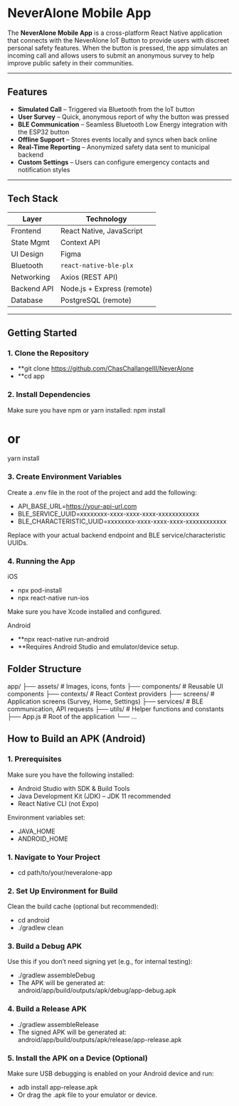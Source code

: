 # NeverAlone Mobile App

The **NeverAlone Mobile App** is a cross-platform React Native application that connects with the NeverAlone IoT Button to provide users with discreet personal safety features. When the button is pressed, the app simulates an incoming call and allows users to submit an anonymous survey to help improve public safety in their communities.

---

##  Features

- **Simulated Call** – Triggered via Bluetooth from the IoT button
- **User Survey** – Quick, anonymous report of why the button was pressed
- **BLE Communication** – Seamless Bluetooth Low Energy integration with the ESP32 button
- **Offline Support** – Stores events locally and syncs when back online
- **Real-Time Reporting** – Anonymized safety data sent to municipal backend
- **Custom Settings** – Users can configure emergency contacts and notification styles

---

## Tech Stack

| Layer        | Technology                 |
|--------------|----------------------------|
| Frontend     | React Native, JavaScript   |
| State Mgmt   | Context API                |
| UI Design    | Figma                      |
| Bluetooth    | `react-native-ble-plx`     |
| Networking   | Axios (REST API)           |
| Backend API  | Node.js + Express (remote) |
| Database     | PostgreSQL (remote)        |

---

##  Getting Started

### 1. Clone the Repository

- **git clone https://github.com/ChasChallangeIII/NeverAlone
- **cd app


### 2. Install Dependencies
Make sure you have npm or yarn installed:
npm install
# or
yarn install

### 3. Create Environment Variables
Create a .env file in the root of the project and add the following:

- API_BASE_URL=https://your-api-url.com
- BLE_SERVICE_UUID=xxxxxxxx-xxxx-xxxx-xxxx-xxxxxxxxxxxx
- BLE_CHARACTERISTIC_UUID=xxxxxxxx-xxxx-xxxx-xxxx-xxxxxxxxxxxx

Replace with your actual backend endpoint and BLE service/characteristic UUIDs.

### 4. Running the App
iOS

- npx pod-install
- npx react-native run-ios

Make sure you have Xcode installed and configured.

Android

- **npx react-native run-android
- **Requires Android Studio and emulator/device setup.

##  Folder Structure
app/
├── assets/              # Images, icons, fonts
├── components/          # Reusable UI components
├── contexts/            # React Context providers
├── screens/             # Application screens (Survey, Home, Settings)
├── services/            # BLE communication, API requests
├── utils/               # Helper functions and constants
├── App.js               # Root of the application
└── ...

## How to Build an APK (Android)
### 1. Prerequisites
Make sure you have the following installed:

- Android Studio with SDK & Build Tools
- Java Development Kit (JDK) – JDK 11 recommended
- React Native CLI (not Expo)

Environment variables set:

- JAVA_HOME
- ANDROID_HOME

### 1. Navigate to Your Project
- cd path/to/your/neveralone-app

### 2. Set Up Environment for Build
Clean the build cache (optional but recommended):

- cd android
- ./gradlew clean

###  3. Build a Debug APK
Use this if you don’t need signing yet (e.g., for internal testing):

- ./gradlew assembleDebug
- The APK will be generated at: android/app/build/outputs/apk/debug/app-debug.apk

### 4. Build a Release APK 

- ./gradlew assembleRelease
- The signed APK will be generated at: android/app/build/outputs/apk/release/app-release.apk

### 5. Install the APK on a Device (Optional)
Make sure USB debugging is enabled on your Android device and run:
- adb install app-release.apk
- Or drag the .apk file to your emulator or device.
